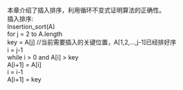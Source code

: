 本章介绍了插入排序，利用循环不变式证明算法的正确性。  
插入排序:  
  Insertion_sort(A)  
    for j = 2 to A.length  
      key = A[j]  //当前需要插入的关键位置，A[1,2,...,j-1]已经排好序  
      i = j-1  
        while i > 0 and A[i] > key  
          A[i+1] = A[i]  
          i = i-1  
        A[i+1] = key  
